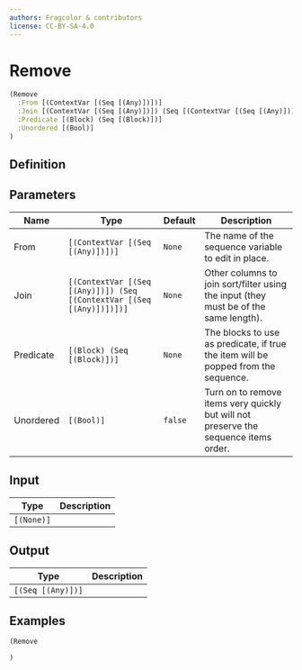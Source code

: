 ```yaml
---
authors: Fragcolor & contributors
license: CC-BY-SA-4.0
---
```



# Remove

```clojure
(Remove
  :From [(ContextVar [(Seq [(Any)])])]
  :Join [(ContextVar [(Seq [(Any)])]) (Seq [(ContextVar [(Seq [(Any)])])])]
  :Predicate [(Block) (Seq [(Block)])]
  :Unordered [(Bool)]
)
```


## Definition




## Parameters

| Name | Type | Default | Description |
|------|------|---------|-------------|
| From | `[(ContextVar [(Seq [(Any)])])]` | `None` | The name of the sequence variable to edit in place. |
| Join | `[(ContextVar [(Seq [(Any)])]) (Seq [(ContextVar [(Seq [(Any)])])])]` | `None` | Other columns to join sort/filter using the input (they must be of the same length). |
| Predicate | `[(Block) (Seq [(Block)])]` | `None` | The blocks to use as predicate, if true the item will be popped from the sequence. |
| Unordered | `[(Bool)]` | `false` | Turn on to remove items very quickly but will not preserve the sequence items order. |


## Input

| Type | Description |
|------|-------------|
| `[(None)]` |  |


## Output

| Type | Description |
|------|-------------|
| `[(Seq [(Any)])]` |  |


## Examples

```clojure
(Remove

)
```
